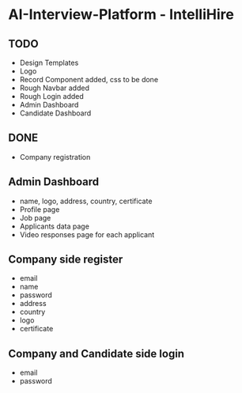 # AI-Interview-Platform - IntelliHire

## TODO

- Design Templates
- Logo
- Record Component added, css to be done
- Rough Navbar added
- Rough Login added
- Admin Dashboard
- Candidate Dashboard

## DONE

- Company registration

## Admin Dashboard

- name, logo, address, country, certificate
- Profile page
- Job page
- Applicants data page
- Video responses page for each applicant

## Company side register

- email
- name
- password
- address
- country
- logo
- certificate

## Company and Candidate side login

- email
- password
